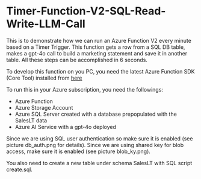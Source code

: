 # Timer-Function-V2-SQL-Read-Write-LLM-Call
This is to demonstrate how we can run an Azure Function V2 every minute based on a Timer Trigger. This function gets a row from a SQL DB table, makes a gpt-4o call to build a marketing statement and save it in another table. All these steps can be accomplished in 6 seconds. 

To develop this function on you PC, you need the latest Azure Function SDK (Core Tool) installed from 
[here](https://learn.microsoft.com/en-us/azure/azure-functions/functions-run-local?tabs=windows%2Cisolated-process%2Cnode-v4%2Cpython-v2%2Chttp-trigger%2Ccontainer-apps&pivots=programming-language-python)

To run this in your Azure subscription, you need the followings:
- Azure Function
- Azure Storage Account
- Azure SQL Server created with a database prepopulated with the SalesLT data
- Azure AI Service with a gpt-4o deployed

Since we are using SQL user authentication so make sure it is enabled (see picture db_auth.png for details). Since we are using shared key for blob access, make sure it is enabled (see picture blob_ky.png).

You also need to create a new table under schema SalesLT with SQL script create.sql.


